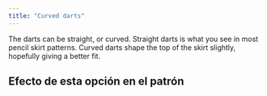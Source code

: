 ```yaml
---
title: "Curved darts"
---
```


The darts can be straight, or curved. Straight darts is what you see in most pencil skirt patterns. Curved darts shape the top of the skirt slightly, hopefully giving a better fit.

## Efecto de esta opción en el patrón



